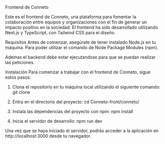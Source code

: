 Frontend de Conneto

Este es el frontend de Conneto, una plataforma para fomentar la colaboración entre equipos y organizaciones con el fin de generar un impacto positivo en la sociedad. El frontend ha sido desarrollado utilizando Next.js y TypeScript, con Tailwind CSS para el diseño.

Requisitos
Antes de comenzar, 
asegúrate de tener instalado Node.js en tu máquina. Para poder utilizar el comando de Node Package Modules (npm).

Ademas el backend debe estar ejecutandose para que se puedan realizar las peticiones.

Instalación
Para comenzar a trabajar con el frontend de Conneto, sigue estos pasos:

1. Clona el repositorio en tu máquina local utilizando el siguiente comando:
git clone 


2. Entra en el directorio del proyecto:
cd Conneto-front/conneto/

3. Instala las dependencias del proyecto con npm:
npm install

4. Inicia el servidor de desarrollo:
npm run dev

Una vez que se haya iniciado el servidor, podrás acceder a la aplicación en http://localhost:3000 desde tu navegador.
